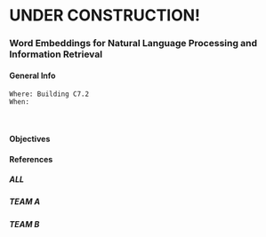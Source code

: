 # UNDER CONSTRUCTION!

### Word Embeddings for Natural Language Processing and Information Retrieval

#### General Info
```
Where: Building C7.2
When: 
```
<br>

#### Objectives

#### References

##### ALL

##### TEAM A

##### TEAM B



